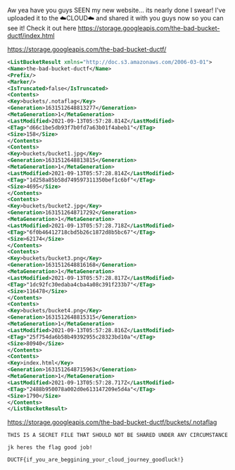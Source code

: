 Aw yea have you guys SEEN my new website... its nearly done I swear! I've uploaded it to the ☁️CLOUD☁️ and shared it with you guys now so you can see it! Check it out here
https://storage.googleapis.com/the-bad-bucket-ductf/index.html

https://storage.googleapis.com/the-bad-bucket-ductf/

```xml
<ListBucketResult xmlns="http://doc.s3.amazonaws.com/2006-03-01">
<Name>the-bad-bucket-ductf</Name>
<Prefix/>
<Marker/>
<IsTruncated>false</IsTruncated>
<Contents>
<Key>buckets/.notaflag</Key>
<Generation>1631512648813277</Generation>
<MetaGeneration>1</MetaGeneration>
<LastModified>2021-09-13T05:57:28.814Z</LastModified>
<ETag>"d66c1be5db93f7b0fd7a63b01f4abeb1"</ETag>
<Size>158</Size>
</Contents>
<Contents>
<Key>buckets/bucket1.jpg</Key>
<Generation>1631512648813815</Generation>
<MetaGeneration>1</MetaGeneration>
<LastModified>2021-09-13T05:57:28.814Z</LastModified>
<ETag>"1d258a85b58d749597311350bef1c6bf"</ETag>
<Size>4695</Size>
</Contents>
<Contents>
<Key>buckets/bucket2.jpg</Key>
<Generation>1631512648717292</Generation>
<MetaGeneration>1</MetaGeneration>
<LastModified>2021-09-13T05:57:28.718Z</LastModified>
<ETag>"6f0b46412718cbd5b26c1872d8b5bc67"</ETag>
<Size>62174</Size>
</Contents>
<Contents>
<Key>buckets/bucket3.png</Key>
<Generation>1631512648816168</Generation>
<MetaGeneration>1</MetaGeneration>
<LastModified>2021-09-13T05:57:28.817Z</LastModified>
<ETag>"1dc92fc30edaba4cba4a08c391f233b7"</ETag>
<Size>116478</Size>
</Contents>
<Contents>
<Key>buckets/bucket4.png</Key>
<Generation>1631512648815315</Generation>
<MetaGeneration>1</MetaGeneration>
<LastModified>2021-09-13T05:57:28.816Z</LastModified>
<ETag>"25f754da6b58b49392955c28323bd10a"</ETag>
<Size>80940</Size>
</Contents>
<Contents>
<Key>index.html</Key>
<Generation>1631512648715963</Generation>
<MetaGeneration>1</MetaGeneration>
<LastModified>2021-09-13T05:57:28.717Z</LastModified>
<ETag>"2488b950078a002d0e613147209e5d4a"</ETag>
<Size>1790</Size>
</Contents>
</ListBucketResult>
```

https://storage.googleapis.com/the-bad-bucket-ductf/buckets/.notaflag

```
THIS IS A SECRET FILE THAT SHOULD NOT BE SHARED UNDER ANY CIRCUMSTANCE 

jk heres the flag good job!

DUCTF{if_you_are_beggining_your_cloud_journey_goodluck!}
```